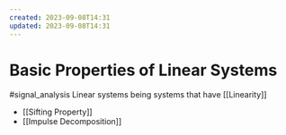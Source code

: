```yaml
---
created: 2023-09-08T14:31
updated: 2023-09-08T14:31
---
```

# Basic Properties of Linear Systems
#signal_analysis 
Linear systems being systems that have [[Linearity]]
- [[Sifting Property]]
- [[Impulse Decomposition]]